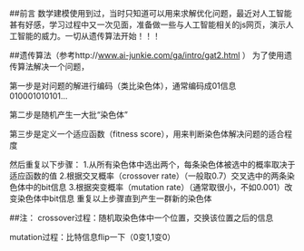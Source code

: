 ##前言
  数学建模使用到过，当时只知道可以用来求解优化问题，最近对人工智能甚有好感，学习过程中又一次见面，准备做一些与人工智能相关的js网页，演示人工智能的威力。一切从遗传算法开始！！！

##遗传算法（参考http://www.ai-junkie.com/ga/intro/gat2.html ）
  为了使用遗传算法解决一个问题，
  
  第一步是对问题的解进行编码（类比染色体），通常编码成01信息  010001010101...
  
  第二步是随机产生一大批“染色体”
  
  第三步是定义一个适应函数（fitness score），用来判断染色体解决问题的适合程度
  
  然后重复以下步骤：
    1.从所有染色体中选出两个，每条染色体被选中的概率取决于适应函数的值
    2.根据交叉概率（crossover rate）（一般取0.7）交叉选中的两条染色体中的bit信息
    3.根据突变概率（mutation rate）（通常取很小，不如0.001）改变染色体中bit信息
    重复以上步骤直到产生一群新的染色体
    

##注：
  crossover过程：随机取染色体中一个位置，交换该位置之后的信息
  
  mutation过程：比特信息flip一下（0变1,1变0）
